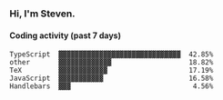 ### Hi, I'm Steven.

#### Coding activity (past 7 days)
```
TypeScript  ▓▓▓▓▓▓▓▓▓▓▓▓▓▓▓▓▓▓▓▓▓▓▓▓▓▓▓▓▓▓  42.85%
other       ▓▓▓▓▓▓▓▓▓▓▓▓▓                   18.82%
TeX         ▓▓▓▓▓▓▓▓▓▓▓▓                    17.19%
JavaScript  ▓▓▓▓▓▓▓▓▓▓▓                     16.58%
Handlebars  ▓▓▓                              4.56%
```
